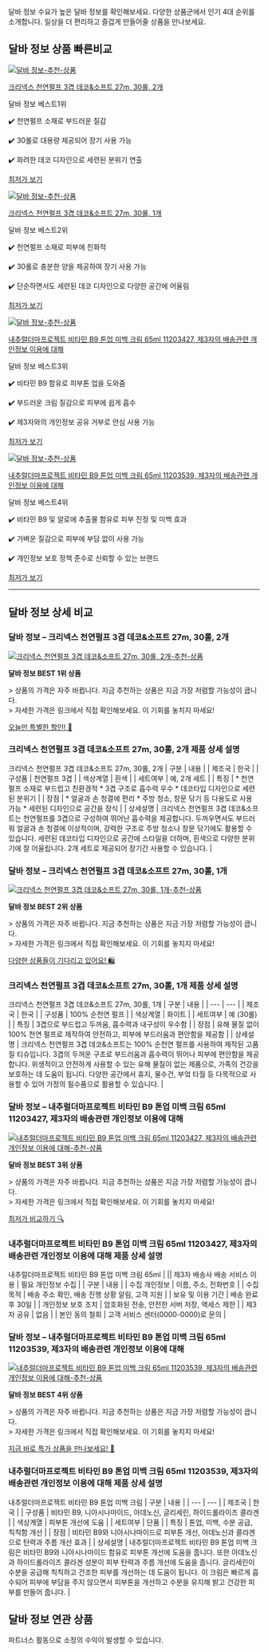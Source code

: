 달바 정보 수요가 높은 달바 정보를 확인해보세요. 다양한 상품군에서 인기 4대 순위를 소개합니다. 일상을 더 편리하고 즐겁게 만들어줄 상품을 만나보세요.



## 달바 정보 상품 빠른비교







 [![달바 정보-추천-상품](https://thumbnail6.coupangcdn.com/thumbnails/remote/345x345ex/image/retail/images/2620142009406271-5c2ff86e-ea0d-4c71-99ad-76803820b22c.jpg)](https://sele.kr/OJGFI "달바 정보-추천-상품 보러가기")  






[크리넥스 천연펄프 3겹 데코&amp;소프트 27m, 30롤, 2개](https://sele.kr/OJGFI "크리넥스 천연펄프 3겹 데코&amp;소프트 27m, 30롤, 2개 상품 보러가기")  

  
달바 정보 베스트1위

✔️ 천연펄프 소재로 부드러운 질감  

✔️ 30롤로 대용량 제공되어 장기 사용 가능  

✔️ 화려한 데코 디자인으로 세련된 분위기 연출




[최저가 보기](https://sele.kr/OJGFI "달바 정보 최저가 보러가기")







 [![달바 정보-추천-상품](https://thumbnail8.coupangcdn.com/thumbnails/remote/345x345ex/image/retail/images/1182466964396929-603decc2-61b0-4899-a01e-29804acf8386.png)](https://sele.kr/OJGFL "달바 정보-추천-상품 보러가기")  






[크리넥스 천연펄프 3겹 데코&amp;소프트 27m, 30롤, 1개](https://sele.kr/OJGFL "크리넥스 천연펄프 3겹 데코&amp;소프트 27m, 30롤, 1개 상품 보러가기")  

  
달바 정보 베스트2위

✔️ 천연펄프 소재로 피부에 친화적  

✔️ 30롤로 충분한 양을 제공하여 장기 사용 가능  

✔️ 단순하면서도 세련된 데코 디자인으로 다양한 공간에 어울림




[최저가 보기](https://sele.kr/OJGFL "달바 정보 최저가 보러가기")







 [![달바 정보-추천-상품](https://thumbnail10.coupangcdn.com/thumbnails/remote/345x345ex/image/vendor_inventory/163e/fe7e08ecaf49fdbcd2313009b339d3556ee04f27fdddb692ce2ef076d5eb.jpg)](https://sele.kr/OJGFO "달바 정보-추천-상품 보러가기")  






[내추럴더마프로젝트 비타민 B9 톤업 미백 크림 65ml 11203427, 제3자의 배송관련 개인정보 이용에 대해](https://sele.kr/OJGFO "내추럴더마프로젝트 비타민 B9 톤업 미백 크림 65ml 11203427, 제3자의 배송관련 개인정보 이용에 대해 상품 보러가기")  

  
달바 정보 베스트3위

✔️ 비타민 B9 함유로 피부톤 업을 도와줌  

✔️ 부드러운 크림 질감으로 피부에 쉽게 흡수  

✔️ 제3자와의 개인정보 공유 거부로 안심 사용 가능




[최저가 보기](https://sele.kr/OJGFO "달바 정보 최저가 보러가기")







 [![달바 정보-추천-상품](https://thumbnail10.coupangcdn.com/thumbnails/remote/345x345ex/image/vendor_inventory/163e/fe7e08ecaf49fdbcd2313009b339d3556ee04f27fdddb692ce2ef076d5eb.jpg)](https://sele.kr/OJGFQ "달바 정보-추천-상품 보러가기")  






[내추럴더마프로젝트 비타민 B9 톤업 미백 크림 65ml 11203539, 제3자의 배송관련 개인정보 이용에 대해](https://sele.kr/OJGFQ "내추럴더마프로젝트 비타민 B9 톤업 미백 크림 65ml 11203539, 제3자의 배송관련 개인정보 이용에 대해 상품 보러가기")  

  
달바 정보 베스트4위

✔️ 비타민 B9 및 알로에 추출물 함유로 피부 진정 및 미백 효과  

✔️ 가벼운 질감으로 피부에 부담 없이 사용 가능  

✔️ 개인정보 보호 정책 준수로 신뢰할 수 있는 브랜드




[최저가 보기](https://sele.kr/OJGFQ "달바 정보 최저가 보러가기")





---



## 달바 정보 상세 비교




### 달바 정보 – 크리넥스 천연펄프 3겹 데코&amp;소프트 27m, 30롤, 2개


[![크리넥스 천연펄프 3겹 데코&amp;소프트 27m, 30롤, 2개-추천-상품](https://thumbnail6.coupangcdn.com/thumbnails/remote/463x463ex/image/retail/images/2620142009406271-5c2ff86e-ea0d-4c71-99ad-76803820b22c.jpg "크리넥스 천연펄프 3겹 데코&amp;소프트 27m, 30롤, 2개")](https://sele.kr/OJGFI)


**달바 정보 BEST 1위 상품**



&gt; 상품의 가격은 자주 바뀝니다. 지금 추천하는 상품은 지금 가장 저렴할 가능성이 큽니다.  
&gt; 자세한 가격은 링크에서 직접 확인해보세요. 이 기회를 놓치지 마세요!


[오늘만 특별한 할인! 🎁](https://sele.kr/OJGFI "오늘만 특별한 할인! 🎁")
### 크리넥스 천연펄프 3겹 데코&amp;소프트 27m, 30롤, 2개 제품 상세 설명





크리넥스 천연펄프 3겹 데코&amp;소프트 27m, 30롤, 2개
| 구분 | 내용 |
| 제조국 | 한국 |
| 구성품 | 천연펄프 3겹 |
| 색상계열 | 흰색 |
| 세트여부 | 예, 2개 세트 |
| 특징 | * 천연펄프 소재로 부드럽고 친환경적 * 3겹 구조로 흡수력 우수 * 데코타입 디자인으로 세련된 분위기 |
| 장점 | * 얼굴과 손 청결에 편리 * 주방 청소, 창문 닦기 등 다용도로 사용 가능 * 세련된 디자인으로 공간을 장식 |
| 상세설명 | 크리넥스 천연펄프 3겹 데코&amp;소프트는 천연펄프를 3겹으로 구성하여 뛰어난 흡수력을 제공합니다. 두꺼우면서도 부드러워 얼굴과 손 청결에 이상적이며, 강력한 구조로 주방 청소나 창문 닦기에도 활용할 수 있습니다.  세련된 데코타입 디자인으로 공간에 스타일을 더하며, 흰색으로 다양한 분위기에 잘 어울립니다. 2개 세트로 제공되어 장기간 사용할 수 있습니다. |






### 달바 정보 – 크리넥스 천연펄프 3겹 데코&amp;소프트 27m, 30롤, 1개


[![크리넥스 천연펄프 3겹 데코&amp;소프트 27m, 30롤, 1개-추천-상품](https://thumbnail8.coupangcdn.com/thumbnails/remote/463x463ex/image/retail/images/1182466964396929-603decc2-61b0-4899-a01e-29804acf8386.png "크리넥스 천연펄프 3겹 데코&amp;소프트 27m, 30롤, 1개")](https://sele.kr/OJGFL)


**달바 정보 BEST 2위 상품**



&gt; 상품의 가격은 자주 바뀝니다. 지금 추천하는 상품은 지금 가장 저렴할 가능성이 큽니다.  
&gt; 자세한 가격은 링크에서 직접 확인해보세요. 이 기회를 놓치지 마세요!


[다양한 상품들이 기다리고 있어요! 🛍️](https://sele.kr/OJGFL "다양한 상품들이 기다리고 있어요! 🛍️")
### 크리넥스 천연펄프 3겹 데코&amp;소프트 27m, 30롤, 1개 제품 상세 설명





크리넥스 천연펄프 3겹 데코&amp;소프트 27m, 30롤, 1개
| 구분 | 내용 |
| --- | --- |
| 제조국 | 한국 |
| 구성품 | 100% 순천연 펄프 |
| 색상계열 | 화이트 |
| 세트여부 | 예 (30롤) |
| 특징 | 3겹으로 부드럽고 두꺼움, 흡수력과 내구성이 우수함 |
| 장점 | 유해 물질 없이 100% 천연 펄프로 제작하여 안전하고, 피부에 부드러움과 편안함을 제공함 |
| 상세설명 | 크리넥스 천연펄프 3겹 데코&amp;소프트는 100% 순천연 펄프를 사용하여 제작된 고품질 티슈입니다. 3겹의 두꺼운 구조로 부드러움과 흡수력이 뛰어나 피부에 편안함을 제공합니다. 위생적이고 안전하게 사용할 수 있는 유해 물질이 없는 제품으로, 가족의 건강을 보호하는 데 도움이 됩니다. 다양한 공간에서 휴지, 물수건, 부엌 타월 등 다목적으로 사용할 수 있어 가정의 필수품으로 활용할 수 있습니다. |






### 달바 정보 – 내추럴더마프로젝트 비타민 B9 톤업 미백 크림 65ml 11203427, 제3자의 배송관련 개인정보 이용에 대해


[![내추럴더마프로젝트 비타민 B9 톤업 미백 크림 65ml 11203427, 제3자의 배송관련 개인정보 이용에 대해-추천-상품](https://thumbnail10.coupangcdn.com/thumbnails/remote/463x463ex/image/vendor_inventory/163e/fe7e08ecaf49fdbcd2313009b339d3556ee04f27fdddb692ce2ef076d5eb.jpg "내추럴더마프로젝트 비타민 B9 톤업 미백 크림 65ml 11203427, 제3자의 배송관련 개인정보 이용에 대해")](https://sele.kr/OJGFO)


**달바 정보 BEST 3위 상품**



&gt; 상품의 가격은 자주 바뀝니다. 지금 추천하는 상품은 지금 가장 저렴할 가능성이 큽니다.  
&gt; 자세한 가격은 링크에서 직접 확인해보세요. 이 기회를 놓치지 마세요!


[최저가 비교하기 🔍](https://sele.kr/OJGFO "최저가 비교하기 🔍")
### 내추럴더마프로젝트 비타민 B9 톤업 미백 크림 65ml 11203427, 제3자의 배송관련 개인정보 이용에 대해 제품 상세 설명





 내추럴더마프로젝트 비타민 B9 톤업 미백 크림 65ml | || 제3자 배송사 배송 서비스 이용 | 필요 개인정보 수집 |
| 구분 | 내용 |
| 수집 개인정보 | 이름, 주소, 전화번호 |
| 수집 목적 | 배송 주소 확인, 배송 진행 상황 알림, 고객 지원 |
| 보유 및 이용 기간 | 배송 완료 후 30일 |
| 개인정보 보호 조치 | 암호화된 전송, 안전한 서버 저장, 액세스 제한 |
| 제3자 공유 | 없음 |
| 본인 동의 철회 | 고객 서비스 센터(0000-0000)로 문의 |






### 달바 정보 – 내추럴더마프로젝트 비타민 B9 톤업 미백 크림 65ml 11203539, 제3자의 배송관련 개인정보 이용에 대해


[![내추럴더마프로젝트 비타민 B9 톤업 미백 크림 65ml 11203539, 제3자의 배송관련 개인정보 이용에 대해-추천-상품](https://thumbnail10.coupangcdn.com/thumbnails/remote/463x463ex/image/vendor_inventory/163e/fe7e08ecaf49fdbcd2313009b339d3556ee04f27fdddb692ce2ef076d5eb.jpg "내추럴더마프로젝트 비타민 B9 톤업 미백 크림 65ml 11203539, 제3자의 배송관련 개인정보 이용에 대해")](https://sele.kr/OJGFQ)


**달바 정보 BEST 4위 상품**



&gt; 상품의 가격은 자주 바뀝니다. 지금 추천하는 상품은 지금 가장 저렴할 가능성이 큽니다.  
&gt; 자세한 가격은 링크에서 직접 확인해보세요. 이 기회를 놓치지 마세요!


[지금 바로 특가 상품을 만나보세요! 🎁](https://sele.kr/OJGFQ "지금 바로 특가 상품을 만나보세요! 🎁")
### 내추럴더마프로젝트 비타민 B9 톤업 미백 크림 65ml 11203539, 제3자의 배송관련 개인정보 이용에 대해 제품 상세 설명





내추럴더마프로젝트 비타민 B9 톤업 미백 크림
| 구분 | 내용 |
| --- | --- |
| 제조국 | 한국 |
| 구성품 | 비타민 B9, 니아시나마이드, 아데노신, 글리세린, 하이드롤라이즈 콜라겐 |
| 색상계열 | 피부톤 개선에 도움 |
| 세트여부 | 단품 |
| 특징 | 톤업, 미백, 수분 공급, 칙칙함 개선 |
| 장점 | 비타민 B9와 니아시나마이드로 피부톤 개선, 아데노신과 콜라겐으로 탄력과 주름 개선 효과 |
| 상세설명 | 내추럴더마프로젝트 비타민 B9 톤업 미백 크림은 비타민 B9와 니아시나마이드 함유로 피부톤 개선에 도움을 줍니다. 또한 아데노신과 하이드롤라이즈 콜라겐 성분이 피부 탄력과 주름 개선에 도움을 줍니다. 글리세린이 수분을 공급해 칙칙하고 건조한 피부를 개선하는 데 도움이 됩니다. 이 크림은 빠르게 흡수되어 피부에 부담을 주지 않으면서 피부톤을 개선하고 수분을 유지해 밝고 건강한 피부를 만들어 줍니다. |






## 달바 정보 연관 상품












파트너스 활동으로 소정의 수익이 발생할 수 있습니다.


